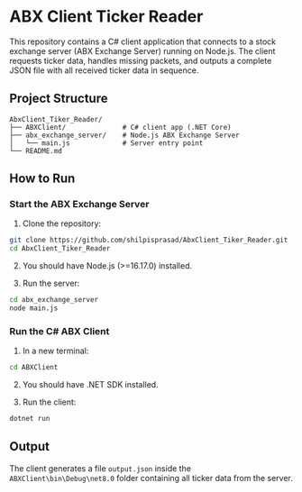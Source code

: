 # ABX Client Ticker Reader

This repository contains a C# client application that connects to a stock exchange server (ABX Exchange Server) running on Node.js. The client requests ticker data, handles missing packets, and outputs a complete JSON file with all received ticker data in sequence.

## Project Structure

```
AbxClient_Tiker_Reader/
├── ABXClient/              # C# client app (.NET Core)
├── abx_exchange_server/    # Node.js ABX Exchange Server
│   └── main.js             # Server entry point
└── README.md
```

## How to Run

### Start the ABX Exchange Server

1. Clone the repository:
```bash
git clone https://github.com/shilpisprasad/AbxClient_Tiker_Reader.git
cd AbxClient_Tiker_Reader
```

2. You should have Node.js (>=16.17.0) installed.

3. Run the server:
```bash
cd abx_exchange_server
node main.js
```

### Run the C# ABX Client

1. In a new terminal:
```bash
cd ABXClient
```

2. You should have .NET SDK installed.

3. Run the client:
```bash
dotnet run
```

## Output

The client generates a file `output.json` inside the `ABXClient\bin\Debug\net8.0` folder containing all ticker data from the server.
